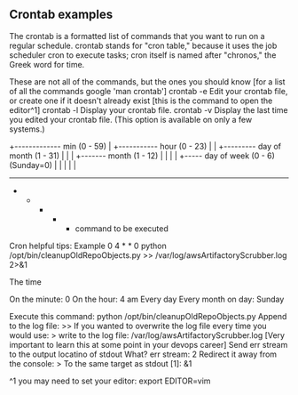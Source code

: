## Crontab examples

The crontab is a formatted list of commands that you want to run on a regular schedule. crontab stands for "cron table," because it uses the job scheduler cron to execute tasks; cron itself is named after "chronos," the Greek word for time.

These are not all of the commands, but the ones you should know [for a list of all the commands google 'man crontab']
crontab -e	Edit your crontab file, or create one if it doesn't already exist [this is the command to open the editor^1]
crontab -l	Display your crontab file.
crontab -v	Display the last time you edited your crontab file. (This option is available on only a few systems.)



+------------- min (0 - 59)
| +----------- hour (0 - 23)
| | +--------- day of        month (1 - 31)
| | | +------- month (1 - 12)
| | | | +----- day of week (0 - 6) (Sunday=0)
| | | | |
- - - - -
* * * * *   command to be executed

Cron helpful tips:
Example
0 4 * * 0  python /opt/bin/cleanupOldRepoObjects.py >> /var/log/awsArtifactoryScrubber.log 2>&1

The time

On the minute: 0 
On the hour: 4 am
Every day
Every month
on day: Sunday

Execute this command: python /opt/bin/cleanupOldRepoObjects.py
Append to the log file:  >> 
If you wanted to overwrite the log file every time you would use: > 
write to the log file: /var/log/awsArtifactoryScrubber.log
[Very important to learn this at some point in your devops career]
Send err stream to the output locatino of stdout
What? 
err stream:  2
Redirect it away from the console: >
To the same target as stdout [1]: &1 


^1 you may need to set your editor: export EDITOR=vim
